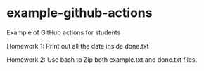 # example-github-actions
Example of GitHub actions for students


Homework 1: Print out all the date inside done.txt

Homework 2: Use bash to Zip both example.txt and done.txt files.

